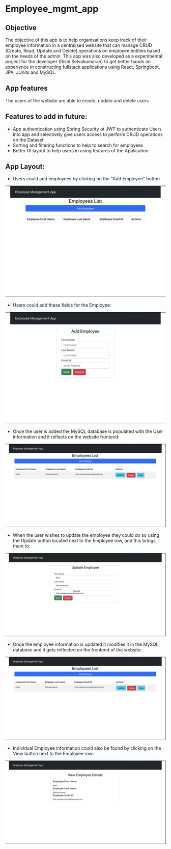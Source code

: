 # Employee_mgmt_app
## Objective
The objective of this app is to help organisations keep track of their employee information in a centralised website that can manage CRUD (Create, Read, Update and Delete) operations on employee entities based on the needs of the admin. This app was also developed as a experimental project for the developer (Rishi Selvakumaran) to get better hands on experience in constructing fullstack applications using React, Springboot, JPA, JUnits and MySQL. 

## App features
The users of the website are able to create, update and delete users

## Features to add in future:

- App authentication using Spring Security ot JWT to authenticate Users into app and selectively give users access to perform CRUD operations on the Dataset
- Sorting and filtering functions to help to search for employees
- Better UI layout to help users in using features of the Application

## App Layout:

- Users could add employees by clicking on the "Add Employee" button

![Alt text](https://github.com/rishiselvakumaran98/employee_mgmt_app/blob/master/Images/frontPage.png)

- Users could add these fields for the Employee:

![Alt text](https://github.com/rishiselvakumaran98/employee_mgmt_app/blob/master/Images/AddEmployee.png)

- Once the user is added the MySQL database is populated with the User information and it reflects on the website frontend:

![Alt text](https://github.com/rishiselvakumaran98/employee_mgmt_app/blob/master/Images/Single%20Employee.png)

- When the user wishes to update the employee they could do so using the Update button located next to the Employee row, and this brings them to:

![Alt text](https://github.com/rishiselvakumaran98/employee_mgmt_app/blob/master/Images/UpdateEmployee.png)

- Once the employee information is updated it modifies it in the MySQL database and it gets reflected on the frontend of the website:

![Alt text](https://github.com/rishiselvakumaran98/employee_mgmt_app/blob/master/Images/UpdatedEmp.png)

- Individual Employee information could also be found by clicking on the View button next to the Employee row:

![Alt text](https://github.com/rishiselvakumaran98/employee_mgmt_app/blob/master/Images/ViewEmployee.png)
